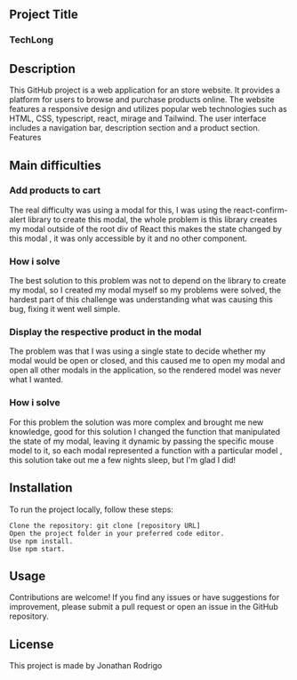 <h2>Project Title</h2>

<h3>TechLong</h3>

<h2>Description</h2>

This GitHub project is a web application for an store website. It provides a platform for users to browse and purchase products online. The website features a responsive design and utilizes popular web technologies such as HTML, CSS, typescript, react, mirage and Tailwind. The user interface includes a navigation bar, description section and a product section.
Features

<h2>Main difficulties</h2>

<h3>Add products to cart</h3>

<p>The real difficulty was using a modal for this, I was using the react-confirm-alert library to create this modal, the whole problem is this library creates my modal outside of the root div of React this makes the state changed by this modal , it was only accessible by it and no other component.</p>

<h3>How i solve</h3>
<p>
    
The best solution to this problem was not to depend on the library to create my modal, so I created my modal myself so my problems were solved, the hardest part of this challenge was understanding what was causing this bug, fixing it went well simple.

</p>
<h3>Display the respective product in the modal</h3>

<p>
  The problem was that I was using a single state to decide whether my modal would be open or closed, and this caused me to open my modal and open all other modals in the application, so the rendered model was never what I wanted.  
</p>

<h3>How i solve</h3>

<p>
    For this problem the solution was more complex and brought me new knowledge, good for this solution I changed the function that manipulated the state of my modal, leaving it dynamic by passing the specific mouse model to it, so each modal represented a function with a particular model , this solution take out me a few nights sleep, but I'm glad I did!
</p>


<h2>Installation </h2>

To run the project locally, follow these steps:

    Clone the repository: git clone [repository URL]
    Open the project folder in your preferred code editor.
    Use npm install.
    Use npm start.

<h2>Usage</h2>

Contributions are welcome! If you find any issues or have suggestions for improvement, please submit a pull request or open an issue in the GitHub repository.

<h2>License</h2>

This project is made by Jonathan Rodrigo

    
